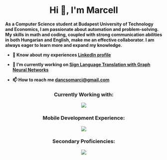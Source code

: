 <h1 align="center">Hi 👋, I'm Marcell</h1>

<p align="left">
  <b>As a Computer Science student at Budapest University of Technology and Economics, I am passionate about automation and problem-solving. My skills in math and coding, coupled with strong communication abilities in both Hungarian and English, make me an effective collaborator. I am always eager to learn more and expand my knowledge.
</p>
    
- 💼 Know about my experiences [LinkedIn profile](https://www.linkedin.com/in/marcell-dancs%C3%B3-a12059271/)

- 🔭 I’m currently working on [Sign Language Translation with Graph Neural Networks](https://github.com/dancsomarci/asl-neural-graph-translation)

- 📫 How to reach me dancsomarci@gmail.com
  

<h3 align="center">Currently Working with:</h3>
<p align="center">
    <img src="https://skillicons.dev/icons?i=py,pytorch,tensorflow,gcp,azure,docker,fastapi,mongodb" />
</p>

<h3 align="center">Mobile Development Experience:</h3>
<p align="center">
    <img src="https://skillicons.dev/icons?i=androidstudio,kotlin,firebase,flutter,dart" />
</p>

<h3 align="center">Secondary Proficiencies:</h3>
<p align="center">
    <img src="https://skillicons.dev/icons?i=react,vite,nodejs,ts,dotnet,c,cpp,cs,nginx,perl,matlab,ps,pr,ai" />
</p>
